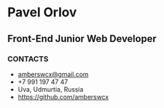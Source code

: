 # Pavel Orlov
## Front-End Junior Web Developer

### CONTACTS
* amberswcx@gmail.com
* +7 991 197 47 47
* Uva, Udmurtia, Russia
* https://github.com/amberswcx

